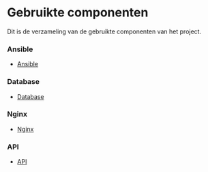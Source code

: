 # Gebruikte componenten
Dit is de verzameling van de gebruikte componenten van het project.

### Ansible
* [Ansible](Componenten/ansible.md)

### Database
* [Database](Componenten/Database.md)

### Nginx
* [Nginx](Componenten/Nginx.md)

### API
* [API](Componenten/api.md)